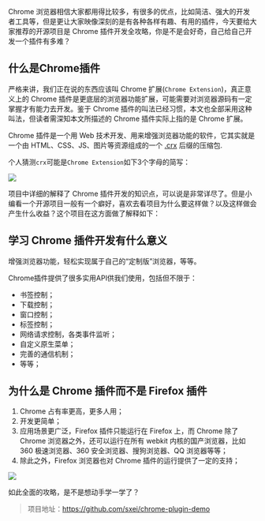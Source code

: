 Chrome 浏览器相信大家都用得比较多，有很多的优点，比如简洁、强大的开发者工具等，但是更让大家映像深刻的是有各种各样有趣、有用的插件，今天要给大家推荐的开源项目是 Chrome 插件开发全攻略，你是不是会好奇，自己给自己开发一个插件有多难？



## 什么是Chrome插件

严格来讲，我们正在说的东西应该叫 Chrome 扩展(`Chrome Extension`)，真正意义上的 Chrome 插件是更底层的浏览器功能扩展，可能需要对浏览器源码有一定掌握才有能力去开发。鉴于 Chrome 插件的叫法已经习惯，本文也全部采用这种叫法，但读者需深知本文所描述的 Chrome 插件实际上指的是 Chrome 扩展。

Chrome 插件是一个用 Web 技术开发、用来增强浏览器功能的软件，它其实就是一个由 HTML、CSS、JS、图片等资源组成的一个 [.crx](https://developer.chrome.com/extensions/crx) 后缀的压缩包.

个人猜测`crx`可能是`Chrome Extension`如下3个字母的简写：

![](https://camo.githubusercontent.com/ef45cd0835f6a4794e8f4fddb271305aa0c5e340/687474703a2f2f696d6167652e6c69757869616e616e2e636f6d2f3230313730362f32303137303631395f3131343833365f3336345f333631362e706e67)

项目中详细的解释了 Chrome 插件开发的知识点，可以说是非常详尽了。但是小编看一个开源项目一般有一个癖好，喜欢去看项目为什么要这样做？以及这样做会产生什么收益？这个项目在这方面做了解释如下：

## 学习 Chrome 插件开发有什么意义

增强浏览器功能，轻松实现属于自己的“定制版”浏览器，等等。

Chrome插件提供了很多实用API供我们使用，包括但不限于：

- 书签控制；
- 下载控制；
- 窗口控制；
- 标签控制；
- 网络请求控制，各类事件监听；
- 自定义原生菜单；
- 完善的通信机制；
- 等等；

## 为什么是 Chrome 插件而不是 Firefox 插件

1. Chrome 占有率更高，更多人用；
2. 开发更简单；
3. 应用场景更广泛，Firefox 插件只能运行在 Firefox 上，而 Chrome 除了 Chrome 浏览器之外，还可以运行在所有 webkit 内核的国产浏览器，比如 360 极速浏览器、360 安全浏览器、搜狗浏览器、QQ 浏览器等等；
4. 除此之外，Firefox 浏览器也对 Chrome 插件的运行提供了一定的支持；

![](<https://camo.githubusercontent.com/9a15a2a0ea966b69200ed6e745696257c3c30bca/687474703a2f2f696d6167652e6c69757869616e616e2e636f6d2f3230313730372f32303137303731305f3232323534375f3733355f393932322e706e67>)

如此全面的攻略，是不是想动手学一学了？

>项目地址：<https://github.com/sxei/chrome-plugin-demo>